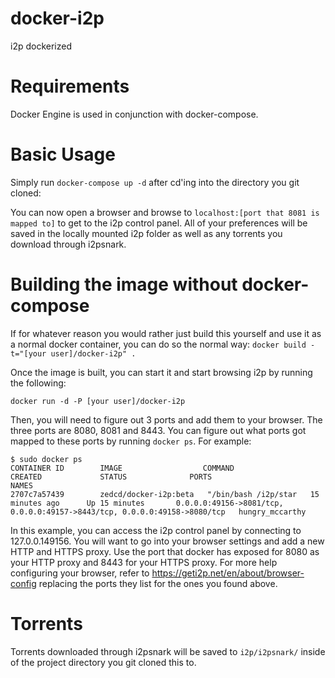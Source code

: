 docker-i2p
==========

i2p dockerized

Requirements
============
Docker Engine is used in conjunction with docker-compose.

Basic Usage
===========

Simply run `docker-compose up -d` after cd'ing into the directory you git cloned:

You can now open a browser and browse to `localhost:[port that 8081 is mapped to]` to get to the
i2p control panel. All of your preferences will be saved in the locally
mounted i2p folder as well as any torrents you download through i2psnark.

Building the image without docker-compose
==================================

If for whatever reason you would rather just build this yourself and use
it as a normal docker container, you can do so the normal way:
`docker build -t="[your user]/docker-i2p" .`

Once the image is built, you can start it and start browsing i2p by
running the following:

`docker run -d -P [your user]/docker-i2p`

Then, you will need to figure out 3 ports and add them to your browser.
The three ports are 8080, 8081 and 8443. You can figure out what ports
got mapped to these ports by running `docker ps`. For example:

```
$ sudo docker ps
CONTAINER ID        IMAGE                  COMMAND
CREATED             STATUS              PORTS
NAMES
2707c7a57439        zedcd/docker-i2p:beta   "/bin/bash /i2p/star   15
minutes ago      Up 15 minutes       0.0.0.0:49156->8081/tcp,
0.0.0.0:49157->8443/tcp, 0.0.0.0:49158->8080/tcp   hungry_mccarthy
```

In this example, you can access the i2p control panel by connecting to
127.0.0.149156. You will want to go into your browser settings and add a
new HTTP and HTTPS proxy. Use the port that docker has exposed for 8080
as your HTTP proxy and 8443 for your HTTPS proxy. For more help
configuring your browser, refer to
https://geti2p.net/en/about/browser-config replacing the ports they list
for the ones you found above.

Torrents
========
Torrents downloaded through i2psnark will be saved to `i2p/i2psnark/`
inside of the project directory you git cloned this to.
